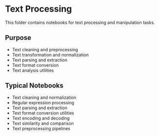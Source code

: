 # Text Processing

This folder contains notebooks for text processing and manipulation tasks.

## Purpose
- Text cleaning and preprocessing
- Text transformation and normalization
- Text parsing and extraction
- Text format conversion
- Text analysis utilities

## Typical Notebooks
- Text cleaning and normalization
- Regular expression processing
- Text parsing and extraction
- Text format conversion utilities
- Text encoding and decoding
- Text similarity and comparison
- Text preprocessing pipelines
